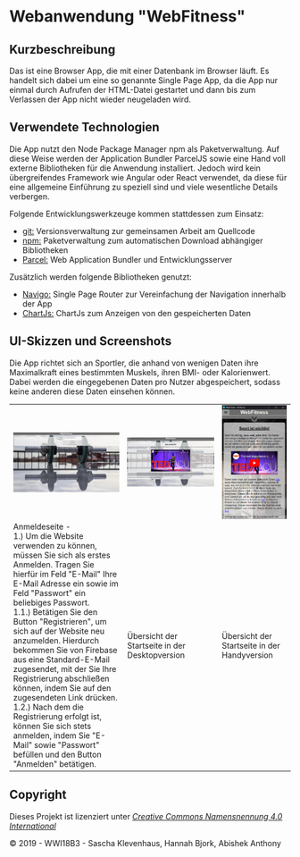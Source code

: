 Webanwendung "WebFitness"
===============================

Kurzbeschreibung
----------------

Das ist eine Browser App, die mit einer Datenbank im Browser läuft. Es handelt sich dabei
um eine so genannte Single Page App, da die App nur einmal durch
Aufrufen der HTML-Datei gestartet und dann bis zum Verlassen der
App nicht wieder neugeladen wird.

Verwendete Technologien
-----------------------

Die App nutzt den Node Package Manager npm als Paketverwaltung. Auf diese
Weise werden der Application Bundler ParcelJS sowie eine Hand voll externe
Bibliotheken für die Anwendung installiert. Jedoch wird kein übergreifendes
Framework wie Angular oder React verwendet, da diese für eine allgemeine
Einführung zu speziell sind und viele wesentliche Details verbergen.

Folgende Entwicklungswerkzeuge kommen stattdessen zum Einsatz:

 * [git:](https://sourceforge.net/projects/gitextensions/") Versionsverwaltung zur gemeinsamen Arbeit am Quellcode
 * [npm:](https://nodejs.org/") Paketverwaltung zum automatischen Download abhängiger Bibliotheken
 * [Parcel:](https://parceljs.org/") Web Application Bundler und Entwicklungsserver

Zusätzlich werden folgende Bibliotheken genutzt:

 * [Navigo:](https://github.com/krasimir/navigo) Single Page Router zur Vereinfachung der Navigation innerhalb der App
 * [ChartJs:](https://www.chartjs.org/) ChartJs zum Anzeigen von den gespeicherten Daten

UI-Skizzen und Screenshots
--------------------------

Die App richtet sich an Sportler, die anhand von wenigen Daten ihre Maximalkraft eines bestimmten Muskels,
ihren BMI- oder Kalorienwert. Dabei werden die eingegebenen Daten pro Nutzer abgespeichert, sodass keine anderen
diese Daten einsehen können.<br>


<table style="max-width: 100%;">
    <tr>
        <td>
            <img src="src/resources/readMePics/Anmeldeseite.png" style="display: block; width: 100%;" />
        </td>
        <td>
            <img src="src/resources/readMePics/Startseite_desktop.png" style="display: block; width: 100%;" />
        </td>
        <td>
            <img src="src/resources/readMePics/Startseite_handy.PNG" style="display: block; width: 100%;" />
        </td>
    </tr>
    <tr>
        <td>
            Anmeldeseite - <br>
            1.) Um die Website verwenden zu können, müssen Sie sich als erstes Anmelden. 
                Tragen Sie hierfür im Feld "E-Mail" Ihre E-Mail Adresse ein sowie im Feld "Passwort" ein beliebiges Passwort.<br>
                1.1.) Betätigen Sie den Button "Registrieren", um sich auf der Website neu anzumelden. 
                      Hierdurch bekommen Sie von Firebase aus eine Standard-E-Mail zugesendet, mit der Sie Ihre Registrierung abschließen können,
                      indem Sie auf den zugesendeten Link drücken. <br>
                1.2.) Nach dem die Registrierung erfolgt ist, können Sie sich stets anmelden, indem Sie "E-Mail" sowie "Passwort" befüllen und
                      den Button "Anmelden" betätigen. 
        </td>
        <td>
            Übersicht der Startseite in der Desktopversion
        </td>
        <td>
            Übersicht der Startseite in der Handyversion
        </td>
    </tr>
</table>

Copyright
---------

Dieses Projekt ist lizenziert unter
[_Creative Commons Namensnennung 4.0 International_](http://creativecommons.org/licenses/by/4.0/)

© 2019 - WWI18B3 - Sascha Klevenhaus, Hannah Bjork, Abishek Anthony
